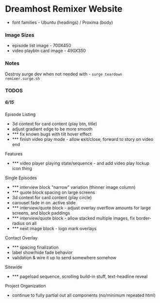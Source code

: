 
# Dreamhost Remixer Website

* font families - Ubuntu (headings) / Proxima (body)

### Image Sizes

* episode list image - 700X450
* video playbtn card image - 490X350


### Notes

Destroy surge dev when not needed with - `surge teardown remixer.surge.sh`


### TODOS

##### 6/15

Episode Listing
- 3d context for card content (play btn, title)
- adjust gradient edge to be more smooth
- *** fix known bugs with tilt hover effect
- *** finish video play mode - allow exit/close, forward to story on video end

Features
- *** video player playing state/sequence - and add video play lockup icon thing

Single Episodes
- *** interview block "narrow" variation (thinner image column)
- *** quote block spacing on large screens
- 3d context for card content (play circle)
- carousel fade in on .active slide
- *** interview/quote block - adjust overlay overflow amounts for large screens, and block paddings
- *** interview/quote block - allow stacked multiple images, fix border-radius on all
- *** next image block - logo mark overlays

Contact Overlay
- *** spacing finalization
- label show/hide fade behavior
- validation & wire it up to send somewhere somehow

Sitewide
- *** pageload sequence, scrolling build-in stuff, text-headline reveal

Project Organization
- continue to fully partial out all components (no/minimum repeated html)